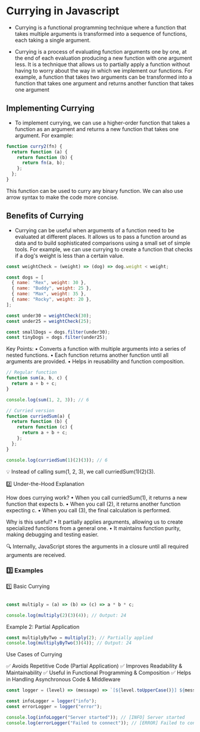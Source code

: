 # Currying in Javascript

- Currying is a functional programming technique where a function that takes multiple arguments is transformed into a sequence of functions, each taking a single argument.

- Currying is a process of evaluating function arguments one by one, at the end of each evaluation producing a new function with one argument less. It is a technique that allows us to partially apply a function without having to worry about the way in which we implement our functions. For example, a function that takes two arguments can be transformed into a function that takes one argument and returns another function that takes one argument

## Implementing Currying

- To implement currying, we can use a higher-order function that takes a function as an argument and returns a new function that takes one argument. For example:

```js
function curry2(fn) {
  return function (a) {
    return function (b) {
      return fn(a, b);
    };
  };
}
```

This function can be used to curry any binary function. We can also use arrow syntax to make the code more concise.

## Benefits of Currying

- Currying can be useful when arguments of a function need to be evaluated at different places. It allows us to pass a function around as data and to build sophisticated comparisons using a small set of simple tools. For example, we can use currying to create a function that checks if a dog's weight is less than a certain value.

```js
const weightCheck = (weight) => (dog) => dog.weight < weight;

const dogs = [
  { name: "Rex", weight: 30 },
  { name: "Buddy", weight: 25 },
  { name: "Max", weight: 35 },
  { name: "Rocky", weight: 20 },
];

const under30 = weightCheck(30);
const under25 = weightCheck(25);

const smallDogs = dogs.filter(under30);
const tinyDogs = dogs.filter(under25);
```

Key Points:
• Converts a function with multiple arguments into a series of nested functions.
• Each function returns another function until all arguments are provided.
• Helps in reusability and function composition.

```js
// Regular function
function sum(a, b, c) {
  return a + b + c;
}

console.log(sum(1, 2, 3)); // 6

// Curried version
function curriedSum(a) {
  return function (b) {
    return function (c) {
      return a + b + c;
    };
  };
}

console.log(curriedSum(1)(2)(3)); // 6
```

💡 Instead of calling sum(1, 2, 3), we call curriedSum(1)(2)(3).

2️⃣ Under-the-Hood Explanation

How does currying work?
• When you call curriedSum(1), it returns a new function that expects b.
• When you call (2), it returns another function expecting c.
• When you call (3), the final calculation is performed.

Why is this useful?
• It partially applies arguments, allowing us to create specialized functions from a general one.
• It maintains function purity, making debugging and testing easier.

🔍 Internally, JavaScript stores the arguments in a closure until all required arguments are received.


### 3️⃣ Examples

1️⃣ Basic Currying

```js

const multiply = (a) => (b) => (c) => a * b * c;

console.log(multiply(2)(3)(4)); // Output: 24
```

Example 2: Partial Application

```js
const multiplyByTwo = multiply(2); // Partially applied
console.log(multiplyByTwo(3)(4)); // Output: 24
```

Use Cases of Currying

✅ Avoids Repetitive Code (Partial Application)
✅ Improves Readability & Maintainability
✅ Useful in Functional Programming & Composition
✅ Helps in Handling Asynchronous Code & Middleware

```js
const logger = (level) => (message) => `[${level.toUpperCase()}] ${message}`;

const infoLogger = logger("info");
const errorLogger = logger("error");

console.log(infoLogger("Server started")); // [INFO] Server started
console.log(errorLogger("Failed to connect")); // [ERROR] Failed to connect
```